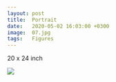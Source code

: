 ```yaml
---
layout: post
title:  Portrait
date:   2020-05-02 16:03:00 +0300
image:  07.jpg
tags:   Figures
---
```

20 x 24 inch                                                                       

![]({{site.baseurl}}/img/07.jpg)

